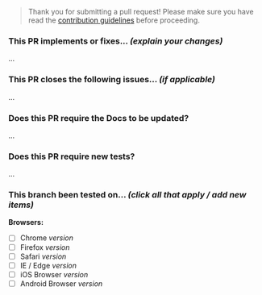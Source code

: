 > Thank you for submitting a pull request! Please make sure you have read the [contribution guidelines](https://github.com/Shopify/draggable/blob/master/CONTRIBUTING.md) before proceeding.

### This PR implements or fixes... _(explain your changes)_

…

### This PR closes the following issues... _(if applicable)_

…

### Does this PR require the Docs to be updated?

…

### Does this PR require new tests?

…

### This branch been tested on... _(click all that apply / add new items)_

**Browsers:**

* [ ] Chrome _version_
* [ ] Firefox _version_
* [ ] Safari _version_
* [ ] IE / Edge _version_
* [ ] iOS Browser _version_
* [ ] Android Browser _version_
